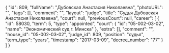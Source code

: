 {
    "id": 809,
    "fullName": "Дубовская Анастасия Николаевна",
    "photoURL": "",
    "tags": [],
    "comment": "",
    "layout": "judge",
    "title": "Судья Дубовская Анастасия Николаевна",
    "court": null,
    "previousCourt": null,
    "career": [
        {
            "id": 58030,
            "term": 5,
            "type": "appointed",
            "court": {
                "id": "05-002-03-02",
                "name": "Экономический суд г. Минска"
            },
            "extra": [],
            "comment": "",
            "house_id": "05-002-03-02",
            "judge_id": 809,
            "position": "судья",
            "term_type": "years",
            "timestamp": "2017-03-09",
            "decree_number": "77"
        }
    ]
}